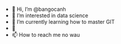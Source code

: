 - 👋 Hi, I’m @bangocanh
- 👀 I’m interested in data science
- 🌱 I’m currently learning how to master GIT 
- 💞
- 📫 How to reach me no wau

<!---
bangocanh/bangocanh is a ✨ special ✨ repository because its `README.md` (this file) appears on your GitHub profile.
You can click the Preview link to take a look at your changes.
--->
